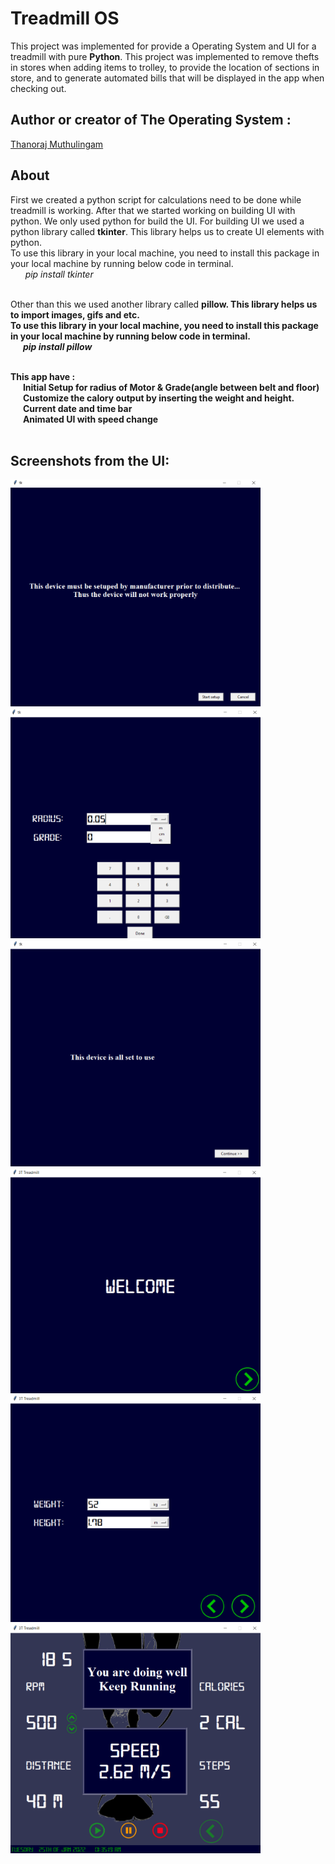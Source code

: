 # Treadmill OS

This project was implemented for provide a Operating System and UI for a treadmill with pure <strong>Python</Strong>.
This project was implemented to remove thefts in stores when adding items to trolley, to provide the location of sections in store, and to generate automated bills that will be displayed in the app when checking out.

## Author or creator of The Operating System :

[Thanoraj Muthulingam](https://github.com/Thanoraj)

## About

First we created a python script for calculations need to be done while treadmill is working. After that we started working on building UI with python. We only used python for build the UI. For building UI we used a python library called <strong>tkinter</strong>. This library helps us to create UI elements with python.<br/>
To use this library in your local machine, you need to install this package in your local machine by running below code in terminal.<br/>
&nbsp;&nbsp;&nbsp;&nbsp;&nbsp;&nbsp;<i>pip install tkinter</i><br/><br/>

Other than this we used another library called <strong>pillow<strong>. This library helps us to import images, gifs and etc.<br/>
To use this library in your local machine, you need to install this package in your local machine by running below code in terminal.<br/>
&nbsp;&nbsp;&nbsp;&nbsp;&nbsp;&nbsp;<i>pip install pillow</i><br/><br/>

This app have :<br/>
&nbsp;&nbsp;&nbsp;&nbsp;&nbsp;&nbsp;Initial Setup for radius of Motor & Grade(angle between belt and floor)<br/>
&nbsp;&nbsp;&nbsp;&nbsp;&nbsp;&nbsp;Customize the calory output by inserting the weight and height.</br>
&nbsp;&nbsp;&nbsp;&nbsp;&nbsp;&nbsp;Current date and time bar<br/>
&nbsp;&nbsp;&nbsp;&nbsp;&nbsp;&nbsp;Animated UI with speed change<br/><br/>

## Screenshots from the UI:

<img src="sources/screenshots/image1.png" width = "400"></img>
<img src="sources/screenshots/image2.png" width = "400"></img>
<img src="sources/screenshots/image3.png" width = "400"></img>
<img src="sources/screenshots/image4.png" width = "400"></img>
<img src="sources/screenshots/image5.png" width = "400"></img>
<img src="sources/screenshots/image6.png" width = "400"></img>
